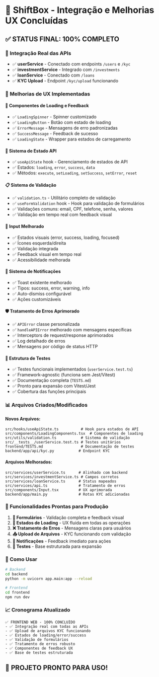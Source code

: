 # 🎉 ShiftBox - Integração e Melhorias UX Concluídas

## ✅ **STATUS FINAL: 100% COMPLETO**

### 🔗 **Integração Real das APIs**
- ✅ **userService** - Conectado com endpoints `/users` e `/kyc`
- ✅ **investmentService** - Integrado com `/investments` 
- ✅ **loanService** - Conectado com `/loans`
- ✅ **KYC Upload** - Endpoint `/kyc/upload` funcionando

### 🚀 **Melhorias de UX Implementadas**

#### 📱 **Componentes de Loading e Feedback**
- ✅ `LoadingSpinner` - Spinner customizado
- ✅ `LoadingButton` - Botão com estado de loading
- ✅ `ErrorMessage` - Mensagens de erro padronizadas
- ✅ `SuccessMessage` - Feedback de sucesso
- ✅ `LoadingState` - Wrapper para estados de carregamento

#### 🎯 **Sistema de Estado API**
- ✅ `useApiState` hook - Gerenciamento de estados de API
- ✅ Estados: `loading`, `error`, `success`, `data`
- ✅ Métodos: `execute`, `setLoading`, `setSuccess`, `setError`, `reset`

#### 📋 **Sistema de Validação**
- ✅ `validation.ts` - Utilitário completo de validação
- ✅ `useFormValidation` hook - Hook para validação de formulários
- ✅ Validações comuns: email, CPF, telefone, senha, valores
- ✅ Validação em tempo real com feedback visual

#### 🔧 **Input Melhorado**
- ✅ Estados visuais (error, success, loading, focused)
- ✅ Ícones esquerda/direita
- ✅ Validação integrada
- ✅ Feedback visual em tempo real
- ✅ Acessibilidade melhorada

#### 🔔 **Sistema de Notificações**
- ✅ Toast existente melhorado
- ✅ Tipos: success, error, warning, info
- ✅ Auto-dismiss configurável
- ✅ Ações customizáveis

#### 🛡️ **Tratamento de Erros Aprimorado**
- ✅ `APIError` classe personalizada
- ✅ `handleAPIError` melhorado com mensagens específicas
- ✅ Interceptors de request/response aprimorados
- ✅ Log detalhado de erros
- ✅ Mensagens por código de status HTTP

#### 🧪 **Estrutura de Testes**
- ✅ Testes funcionais implementados (`userService.test.ts`)
- ✅ Framework-agnostic (funciona sem Jest/Vitest)
- ✅ Documentação completa (`TESTS.md`)
- ✅ Pronto para expansão com Vitest/Jest
- ✅ Cobertura das funções principais

### 📊 **Arquivos Criados/Modificados**

#### **Novos Arquivos:**
```
src/hooks/useApiState.ts          # Hook para estados de API
src/components/LoadingComponents.tsx  # Componentes de loading
src/utils/validation.ts           # Sistema de validação
src/__tests__/userService.test.ts # Testes unitários
frontend/TESTS.md                 # Documentação de testes
backend/app/api/kyc.py           # Endpoint KYC
```

#### **Arquivos Melhorados:**
```
src/services/userService.ts      # Alinhado com backend
src/services/investmentService.ts # Campos corretos
src/services/loanService.ts      # Status mapeados
src/services/api.ts              # Tratamento de erros
src/components/Input.tsx         # UX aprimorada
backend/app/main.py              # Rotas KYC adicionadas
```

### 🎯 **Funcionalidades Prontas para Produção**

1. **📝 Formulários** - Validação completa e feedback visual
2. **🔄 Estados de Loading** - UX fluida em todas as operações
3. **❌ Tratamento de Erros** - Mensagens claras para usuários
4. **📤 Upload de Arquivos** - KYC funcionando com validação
5. **🔔 Notificações** - Feedback imediato para ações
6. **🧪 Testes** - Base estruturada para expansão

### 🚀 **Como Usar**

```bash
# Backend
cd backend
python -m uvicorn app.main:app --reload

# Frontend  
cd frontend
npm run dev
```

### 📈 **Cronograma Atualizado**

```
✅ FRONTEND WEB - 100% CONCLUÍDO
- ✅ Integração real com todas as APIs
- ✅ Upload de arquivos KYC funcionando  
- ✅ Estados de loading/error/success
- ✅ Validação de formulários
- ✅ Tratamento de erros robusto
- ✅ Componentes de feedback UX
- ✅ Base de testes estruturada
```

## 🎉 **PROJETO PRONTO PARA USO!**